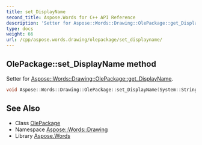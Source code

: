 ```yaml
---
title: set_DisplayName
second_title: Aspose.Words for C++ API Reference
description: 'Setter for Aspose::Words::Drawing::OlePackage::get_DisplayName.'
type: docs
weight: 66
url: /cpp/aspose.words.drawing/olepackage/set_displayname/
---
```

## OlePackage::set_DisplayName method


Setter for [Aspose::Words::Drawing::OlePackage::get_DisplayName](../get_displayname/).

```cpp
void Aspose::Words::Drawing::OlePackage::set_DisplayName(System::String value)
```

## See Also

* Class [OlePackage](../)
* Namespace [Aspose::Words::Drawing](../../)
* Library [Aspose.Words](../../../)
